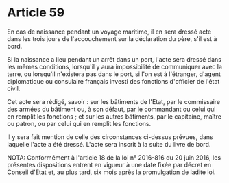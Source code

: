 # Article 59

En cas de naissance pendant un voyage maritime, il en sera dressé acte dans les trois jours de l'accouchement sur la déclaration du père, s'il est à bord.

Si la naissance a lieu pendant un arrêt dans un port, l'acte sera dressé dans les mêmes conditions, lorsqu'il y aura impossibilité de communiquer avec la terre, ou lorsqu'il n'existera pas dans le port, si l'on est à l'étranger, d'agent diplomatique ou consulaire français investi des fonctions d'officier de l'état civil.

Cet acte sera rédigé, savoir : sur les bâtiments de l'Etat, par le commissaire des armées du bâtiment ou, à son défaut, par le commandant ou celui qui en remplit les fonctions ; et sur les autres bâtiments, par le capitaine, maître ou patron, ou par celui qui en remplit les fonctions.

Il y sera fait mention de celle des circonstances ci-dessus prévues, dans laquelle l'acte a été dressé. L'acte sera inscrit à la suite du livre de bord.

NOTA:
Conformément à l'article 18 de la loi n° 2016-816 du 20 juin 2016, les présentes dispositions entrent en vigueur à une date fixée par décret en Conseil d'Etat et, au plus tard, six mois après la promulgation de ladite loi.
